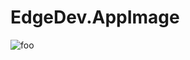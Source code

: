 # EdgeDev.AppImage

![foo](https://github.com/nx-appbuild-hub/EdgeDev.AppImage//actions/workflows/makefile.yml/badge.svg)
